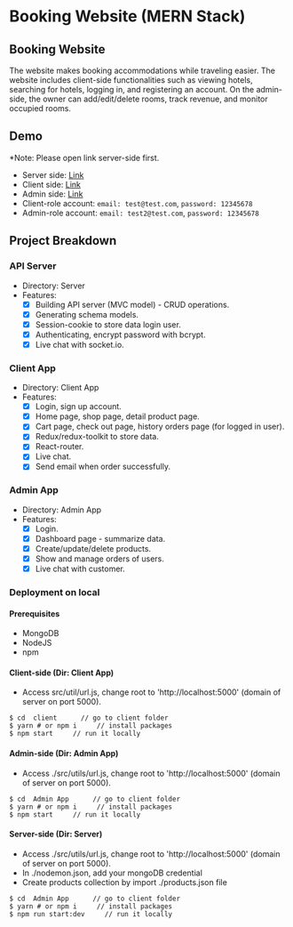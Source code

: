 # Booking Website (MERN Stack)

## Booking Website
The website makes booking accommodations while traveling easier. The website includes client-side functionalities such as viewing hotels, searching for hotels, logging in, and registering an account. On the admin-side, the owner can add/edit/delete rooms, track revenue, and monitor occupied rooms.

## Demo

\*Note: Please open link server-side first.

- Server side: [Link](https://boutique2-2v5d.onrender.com/)
- Client side: [Link](https://asm3-client-504fd.web.app/)
- Admin side: [Link](https://asm3-admin-d1c99.web.app/)
- Client-role account: `email: test@test.com`, `password: 12345678`
- Admin-role account: `email: test2@test.com`, `password: 12345678`

## Project Breakdown

### API Server

- Directory: Server
- Features:
  - [x] Building API server (MVC model) - CRUD operations.
  - [x] Generating schema models.
  - [x] Session-cookie to store data login user.
  - [x] Authenticating, encrypt password with bcrypt.
  - [x] Live chat with socket.io.

### Client App

- Directory: Client App
- Features:
  - [x] Login, sign up account.
  - [x] Home page, shop page, detail product page.
  - [x] Cart page, check out page, history orders page (for logged in user).
  - [x] Redux/redux-toolkit to store data.
  - [x] React-router.
  - [x] Live chat.
  - [x] Send email when order successfully.

### Admin App

- Directory: Admin App
- Features: 
  - [x] Login.
  - [x] Dashboard page - summarize data.
  - [x] Create/update/delete products.
  - [x] Show and manage orders of users.
  - [x] Live chat with customer.

### Deployment on local

#### Prerequisites

- MongoDB 
- NodeJS
- npm

#### Client-side (Dir: Client App)
- Access src/util/url.js, change root to 'http://localhost:5000' (domain of server on port 5000).

```
$ cd  client      // go to client folder
$ yarn # or npm i     // install packages
$ npm start     // run it locally
```

#### Admin-side (Dir: Admin App)
- Access ./src/utils/url.js, change root to 'http://localhost:5000' (domain of server on port 5000).

```
$ cd  Admin App      // go to client folder
$ yarn # or npm i     // install packages
$ npm start     // run it locally
```

#### Server-side (Dir: Server)
- Access ./src/utils/url.js, change root to 'http://localhost:5000' (domain of server on port 5000).
- In ./nodemon.json, add your mongoDB credential
- Create products collection by import ./products.json file

```
$ cd  Admin App      // go to client folder
$ yarn # or npm i     // install packages
$ npm run start:dev     // run it locally
```
